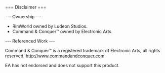 === Disclaimer ===

--- Ownership ---

* RimWorld owned by Ludeon Studios.
* Command & Conquer™ owned by Electronic Arts.

--- Referenced Work ---

Command & Conquer™ is a registered trademark of Electronic Arts, all rights reserved. 
http://www.commandandconquer.com

EA has not endorsed and does not support this product.
